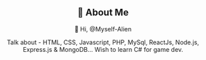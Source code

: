 <div align="center">
    <h2>🚀 About Me</h2>
    <p>👋 Hi, @Myself-Alien</p>
    <p>Talk about - HTML, CSS, Javascript, PHP, MySql, ReactJs, Node.js, Express.js & MongoDB... Wish to learn C# for game dev. </p>
</div>



<!---
Myself-Alien/Myself-Alien is a ✨ special ✨ repository because its `README.md` (this file) appears on your GitHub profile.
You can click the Preview link to take a look at your changes.
--->
